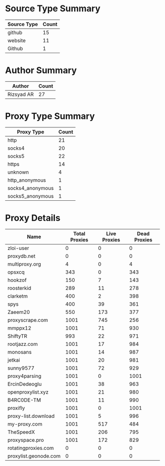 # Source Type Summary

| Source Type | Count |
|-------------|-------|
| github | 15 |
| website | 11 |
| Github | 1 |


# Author Summary

| Author | Count |
|--------|-------|
| Rizsyad AR | 27 |


# Proxy Type Summary

| Proxy Type | Count |
|------------|-------|
| http | 21 |
| socks4 | 20 |
| socks5 | 22 |
| https | 14 |
| unknown | 4 |
| http_anonymous | 1 |
| socks4_anonymous | 1 |
| socks5_anonymous | 1 |


# Proxy Details

| Name | Total Proxies | Live Proxies | Dead Proxies |
|------|---------------|--------------|---------------|
| zloi-user | 0 | 0 | 0 |
| proxydb.net | 0 | 0 | 0 |
| multiproxy.org | 4 | 0 | 4 |
| opsxcq | 343 | 0 | 343 |
| hookzof | 150 | 7 | 143 |
| roosterkid | 289 | 11 | 278 |
| clarketm | 400 | 2 | 398 |
| spys | 400 | 39 | 361 |
| Zaeem20 | 550 | 173 | 377 |
| proxyscrape.com | 1001 | 745 | 256 |
| mmppx12 | 1001 | 71 | 930 |
| ShiftyTR | 993 | 22 | 971 |
| rootjazz.com | 1001 | 17 | 984 |
| monosans | 1001 | 14 | 987 |
| jetkai | 1001 | 20 | 981 |
| sunny9577 | 1001 | 72 | 929 |
| proxy4parsing | 1001 | 0 | 1001 |
| ErcinDedeoglu | 1001 | 38 | 963 |
| openproxylist.xyz | 1001 | 21 | 980 |
| B4RC0DE-TM | 1001 | 11 | 990 |
| proxifly | 1001 | 0 | 1001 |
| proxy-list.download | 1001 | 5 | 996 |
| my-proxy.com | 1001 | 517 | 484 |
| TheSpeedX | 1001 | 206 | 795 |
| proxyspace.pro | 1001 | 172 | 829 |
| rotatingproxies.com | 0 | 0 | 0 |
| proxylist.geonode.com | 0 | 0 | 0 |
